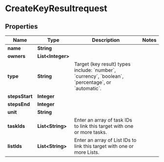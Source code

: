 

# CreateKeyResultrequest


## Properties

| Name | Type | Description | Notes |
|------------ | ------------- | ------------- | -------------|
|**name** | **String** |  |  |
|**owners** | **List&lt;Integer&gt;** |  |  |
|**type** | **String** | Target (key result) types include: &#x60;number&#x60;, &#x60;currency&#x60;, &#x60;boolean&#x60;, &#x60;percentage&#x60;, or &#x60;automatic&#x60;. |  |
|**stepsStart** | **Integer** |  |  |
|**stepsEnd** | **Integer** |  |  |
|**unit** | **String** |  |  |
|**taskIds** | **List&lt;String&gt;** | Enter an array of task IDs to link this target with one or more tasks. |  |
|**listIds** | **List&lt;String&gt;** | Enter an array of List IDs to link this target with one or more Lists. |  |



